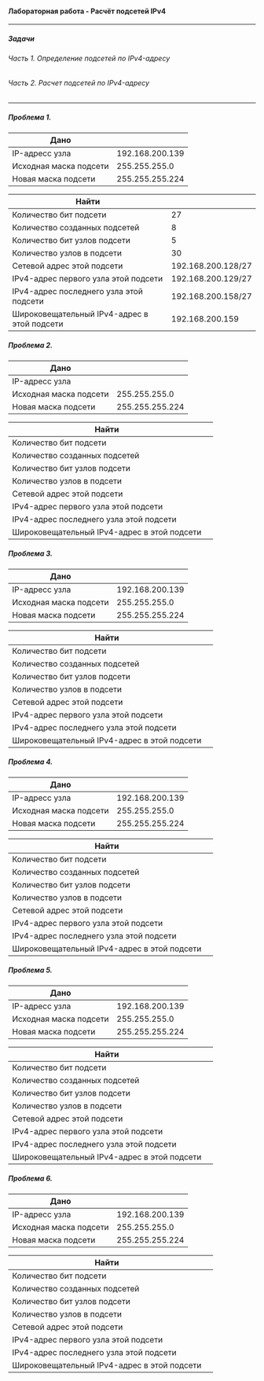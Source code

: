 #### Лабораторная работа - Расчёт подсетей IPv4

----- 

##### Задачи
###### Часть 1. Определение подсетей по IPv4-адресу
###### Часть 2. Расчет подсетей по IPv4-адресу

-----
##### Проблема 1.

 | Дано ||
 |---------------|-----------|
 | IP-адресс узла| 192.168.200.139 |
 | Исходная маска подсети | 255.255.255.0 |
 | Новая маска подсети | 255.255.255.224 |
 
 
 | Найти ||
 |---------------|-----------|
 | Количество бит подсети| 27 |
 | Количество созданных подсетей |8 |
 | Количество бит узлов подсети | 5 |
 | Количество узлов в подсети|30|
 | Сетевой адрес этой подсети |192.168.200.128/27|
 | IPv4-адрес первого узла этой подсети|192.168.200.129/27|
 | IPv4-адрес последнего узла этой подсети|192.168.200.158/27|
 | Широковещательный IPv4-адрес в этой подсети|192.168.200.159|
 
 ##### Проблема 2.
 
 | Дано ||
 |---------------|-----------|
 | IP-адресс узла|  |
 | Исходная маска подсети | 255.255.255.0 |
 | Новая маска подсети | 255.255.255.224 |
 
 | Найти ||
 |---------------|-----------|
 | Количество бит подсети|  |
 | Количество созданных подсетей | |
 | Количество бит узлов подсети |  |
 | Количество узлов в подсети||
 | Сетевой адрес этой подсети ||
 | IPv4-адрес первого узла этой подсети||
 | IPv4-адрес последнего узла этой подсети||
 | Широковещательный IPv4-адрес в этой подсети||
 
 
 ##### Проблема 3.
 
 | Дано ||
 |---------------|-----------|
 | IP-адресс узла| 192.168.200.139 |
 | Исходная маска подсети | 255.255.255.0 |
 | Новая маска подсети | 255.255.255.224 |
 
 | Найти ||
 |---------------|-----------|
 | Количество бит подсети|  |
 | Количество созданных подсетей | |
 | Количество бит узлов подсети |  |
 | Количество узлов в подсети||
 | Сетевой адрес этой подсети ||
 | IPv4-адрес первого узла этой подсети||
 | IPv4-адрес последнего узла этой подсети||
 | Широковещательный IPv4-адрес в этой подсети||
 
 
 ##### Проблема 4.
 
 | Дано ||
 |---------------|-----------|
 | IP-адресс узла| 192.168.200.139 |
 | Исходная маска подсети | 255.255.255.0 |
 | Новая маска подсети | 255.255.255.224 |
 
 | Найти ||
 |---------------|-----------|
 | Количество бит подсети|  |
 | Количество созданных подсетей | |
 | Количество бит узлов подсети |  |
 | Количество узлов в подсети||
 | Сетевой адрес этой подсети ||
 | IPv4-адрес первого узла этой подсети||
 | IPv4-адрес последнего узла этой подсети||
 | Широковещательный IPv4-адрес в этой подсети||
 
 
 ##### Проблема 5.
 
 | Дано ||
 |---------------|-----------|
 | IP-адресс узла| 192.168.200.139 |
 | Исходная маска подсети | 255.255.255.0 |
 | Новая маска подсети | 255.255.255.224 |
 
 | Найти ||
 |---------------|-----------|
 | Количество бит подсети|  |
 | Количество созданных подсетей | |
 | Количество бит узлов подсети |  |
 | Количество узлов в подсети||
 | Сетевой адрес этой подсети ||
 | IPv4-адрес первого узла этой подсети||
 | IPv4-адрес последнего узла этой подсети||
 | Широковещательный IPv4-адрес в этой подсети||
 
 
 ##### Проблема 6.
 
 | Дано ||
 |---------------|-----------|
 | IP-адресс узла| 192.168.200.139 |
 | Исходная маска подсети | 255.255.255.0 |
 | Новая маска подсети | 255.255.255.224 |
 
 | Найти ||
 |---------------|-----------|
 | Количество бит подсети|  |
 | Количество созданных подсетей | |
 | Количество бит узлов подсети |  |
 | Количество узлов в подсети||
 | Сетевой адрес этой подсети ||
 | IPv4-адрес первого узла этой подсети||
 | IPv4-адрес последнего узла этой подсети||
 | Широковещательный IPv4-адрес в этой подсети||
 
 
